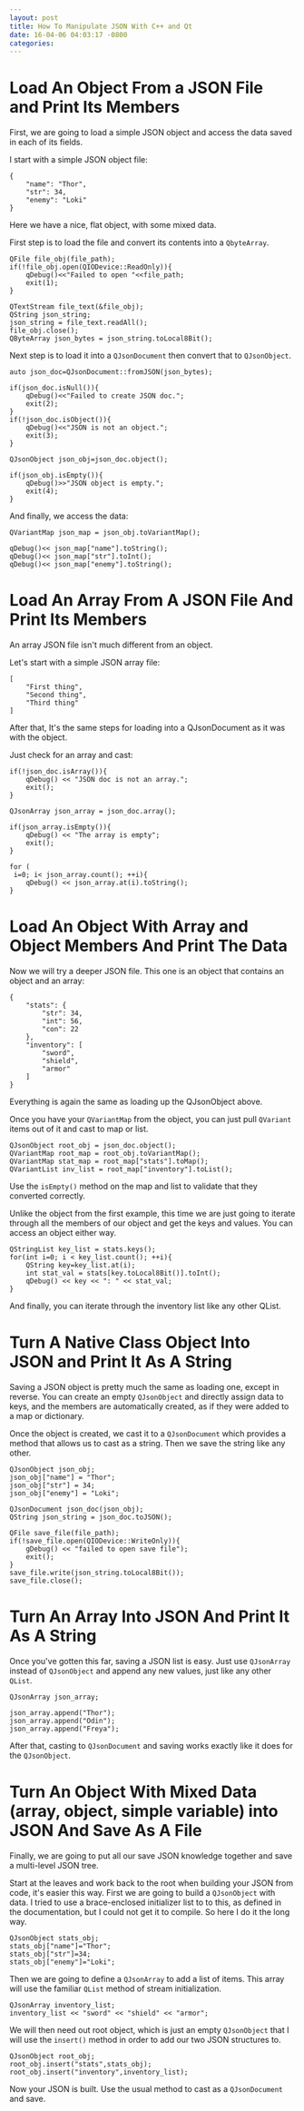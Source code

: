 ```yaml
---
layout: post
title: How To Manipulate JSON With C++ and Qt
date: 16-04-06 04:03:17 -0800
categories: 
---
```

# Load An Object From a JSON File and Print Its Members

First, we are going to load a simple JSON object and access the data saved in each of its fields.

I start with a simple JSON object file:

```
{
    "name": "Thor",
    "str": 34,
    "enemy": "Loki"
}
```

Here we have a nice, flat object, with some mixed data.

First step is to load the file and convert its contents into a `QbyteArray`.

```
QFile file_obj(file_path);
if(!file_obj.open(QIODevice::ReadOnly)){
    qDebug()<<"Failed to open "<<file_path;
    exit(1);
}

QTextStream file_text(&file_obj);
QString json_string;
json_string = file_text.readAll();
file_obj.close();
QByteArray json_bytes = json_string.toLocal8Bit();
```

Next step is to load it into a `QJsonDocument` then convert that to `QJsonObject`.

```
auto json_doc=QJsonDocument::fromJSON(json_bytes);

if(json_doc.isNull()){
    qDebug()<<"Failed to create JSON doc.";
    exit(2);
}
if(!json_doc.isObject()){
    qDebug()<<"JSON is not an object.";
    exit(3);
}

QJsonObject json_obj=json_doc.object();

if(json_obj.isEmpty()){
    qDebug()>>"JSON object is empty.";
    exit(4);
}
```

And finally, we access the data:

```
QVariantMap json_map = json_obj.toVariantMap();

qDebug()<< json_map["name"].toString();
qDebug()<< json_map["str"].toInt();
qDebug()<< json_map["enemy"].toString();
```

# Load An Array From A JSON File And Print Its Members

An array JSON file isn't much different from an object.

Let's start with a simple JSON array file:

```
[
    "First thing",
    "Second thing",
    "Third thing"
]
```

After that, It's the same steps for loading into a QJsonDocument as it was with the object.

Just check for an array and cast:

```
if(!json_doc.isArray()){
    qDebug() << "JSON doc is not an array.";
    exit();
}

QJsonArray json_array = json_doc.array();

if(json_array.isEmpty()){
    qDebug() << "The array is empty";
    exit();
}

for ( i=0; i< json_array.count(); ++i){
    qDebug() << json_array.at(i).toString();
}
```

# Load An Object With Array and Object Members And Print The Data

Now we will try a deeper JSON file. This one is an object that contains an object and an array:

```
{
    "stats": {
        "str": 34,
        "int": 56,
        "con": 22
    },
    "inventory": [
        "sword",
        "shield",
        "armor"
    ]
}
```

Everything is again the same as loading up the QJsonObject above.

Once you have your `QVariantMap` from the object, you can just pull `QVariant` items out of it and cast to map or list.

```
QJsonObject root_obj = json_doc.object();
QVariantMap root_map = root_obj.toVariantMap();
QVariantMap stat_map = root_map["stats"].toMap();
QVariantList inv_list = root_map["inventory"].toList();
```

Use the `isEmpty()` method on the map and list to validate that they converted correctly.

Unlike the object from the first example, this time we are just going to iterate through all the members of our object and get the keys and values. You can access an object either way.

```
QStringList key_list = stats.keys();
for(int i=0; i < key_list.count(); ++i){
    QString key=key_list.at(i);
    int stat_val = stats[key.toLocal8Bit()].toInt(); 
    qDebug() << key << ": " << stat_val;
}
```

And finally, you can iterate through the inventory list like any other QList.

# Turn A Native Class Object Into JSON and Print It As A String

Saving a JSON object is pretty much the same as loading one, except in reverse.
You can create an empty `QJsonObject` and directly assign data to keys, and the
members are automatically created, as if they were added to a map or dictionary.


Once the object is created, we cast it to a `QJsonDocument` which provides a
method that allows us to cast as a string.
Then we save the string like any other.

```
QJsonObject json_obj;
json_obj["name"] = "Thor";
json_obj["str"] = 34;
json_obj["enemy"] = "Loki";

QJsonDocument json_doc(json_obj);
QString json_string = json_doc.toJSON();

QFile save_file(file_path);
if(!save_file.open(QIODevice::WriteOnly)){
    gDebug() << "failed to open save file");
    exit();
}
save_file.write(json_string.toLocal8Bit());
save_file.close();
```

# Turn An Array Into JSON And Print It As A String

Once you've gotten this far, saving a JSON list is easy.
Just use `QJsonArray` instead of `QJsonObject` and append any new values, just
like any other `QList`.

```
QJsonArray json_array;

json_array.append("Thor");
json_array.append("Odin");
json_array.append("Freya");
```

After that, casting to `QJsonDocument` and saving works exactly like it does
for the `QJsonObject`.

# Turn An Object With Mixed Data (array, object, simple variable) into JSON And Save As A File

Finally, we are going to put all our save JSON knowledge together and save a
multi-level JSON tree.

Start at the leaves and work back to the root when building your JSON from code, it's easier this way.
First we are going to build a `QJsonObject` with data. I tried to use a
brace-enclosed initializer list to to this, as defined in the documentation,
but I could not get it to compile. So here I do it the long way.

```
QJsonObject stats_obj;
stats_obj["name"]="Thor";
stats_obj["str"]=34;
stats_obj["enemy"]="Loki";
```

Then we are going to define a `QJsonArray` to add a list of items. This array
will use the familiar `QList` method of stream initialization.

```
QJsonArray inventory_list;
inventory_list << "sword" << "shield" << "armor";
```

We will then need out root object, which is just an empty `QJsonObject` that I
will use the `insert()` method in order to add our two JSON structures to.

```
QJsonObject root_obj;
root_obj.insert("stats",stats_obj);
root_obj.insert("inventory",inventory_list);
```

Now your JSON is built. Use the usual method to cast as a `QJsonDocument` and
save.


